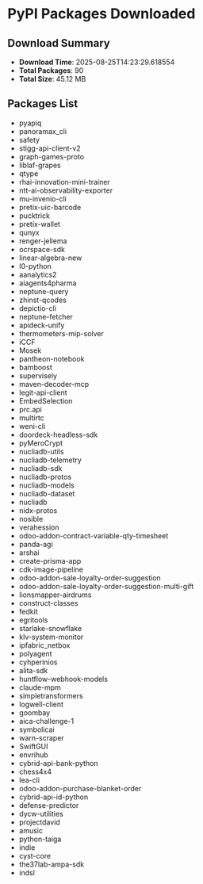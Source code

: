 # PyPI Packages Downloaded

## Download Summary
- **Download Time**: 2025-08-25T14:23:29.618554
- **Total Packages**: 90
- **Total Size**: 45.12 MB

## Packages List
- pyapiq
- panoramax_cli
- safety
- stigg-api-client-v2
- graph-games-proto
- liblaf-grapes
- qtype
- rhai-innovation-mini-trainer
- ntt-ai-observability-exporter
- mu-invenio-cli
- pretix-uic-barcode
- pucktrick
- pretix-wallet
- qunyx
- renger-jellema
- ocrspace-sdk
- linear-algebra-new
- l0-python
- aanalytics2
- aiagents4pharma
- neptune-query
- zhinst-qcodes
- depictio-cli
- neptune-fetcher
- apideck-unify
- thermometers-mip-solver
- iCCF
- Mosek
- pantheon-notebook
- bamboost
- supervisely
- maven-decoder-mcp
- legit-api-client
- EmbedSelection
- prc.api
- multirtc
- weni-cli
- doordeck-headless-sdk
- pyMeroCrypt
- nucliadb-utils
- nucliadb-telemetry
- nucliadb-sdk
- nucliadb-protos
- nucliadb-models
- nucliadb-dataset
- nucliadb
- nidx-protos
- nosible
- verahession
- odoo-addon-contract-variable-qty-timesheet
- panda-agi
- arshai
- create-prisma-app
- cdk-image-pipeline
- odoo-addon-sale-loyalty-order-suggestion
- odoo-addon-sale-loyalty-order-suggestion-multi-gift
- lionsmapper-airdrums
- construct-classes
- fedkit
- egritools
- starlake-snowflake
- klv-system-monitor
- ipfabric_netbox
- polyagent
- cyhperinios
- alita-sdk
- huntflow-webhook-models
- claude-mpm
- simpletransformers
- logwell-client
- goombay
- aica-challenge-1
- symbolicai
- warn-scraper
- SwiftGUI
- envrihub
- cybrid-api-bank-python
- chess4x4
- lea-cli
- odoo-addon-purchase-blanket-order
- cybrid-api-id-python
- defense-predictor
- dycw-utilities
- projectdavid
- amusic
- python-taiga
- indie
- cyst-core
- the37lab-ampa-sdk
- indsl
